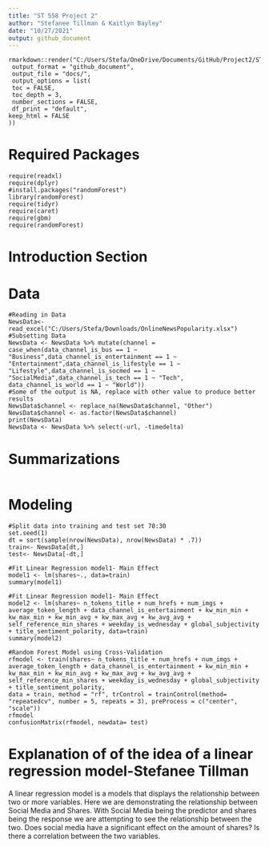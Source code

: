 ```yaml
---
title: "ST 558 Project 2"
author: "Stefanee Tillman & Kaitlyn Bayley"
date: "10/27/2021"
output: github_document
---
```


```{r}
rmarkdown::render("C:/Users/Stefa/OneDrive/Documents/GitHub/Project2/ST558PR2.Rmd",
 output_format = "github_document",
 output_file = "docs/",
 output_options = list(
 toc = FALSE,
 toc_depth = 3,
 number_sections = FALSE,
 df_print = "default",
keep_html = FALSE
))
```

# Required Packages 

```{r, message= FALSE}
require(readxl)
require(dplyr)
#install.packages("randomForest")
library(randomForest)
require(tidyr)
require(caret)
require(gbm)
require(randomForest)
```
# Introduction Section

# Data

```{r}
#Reading in Data
NewsData<- read_excel("C:/Users/Stefa/Downloads/OnlineNewsPopularity.xlsx")
#Subsetting Data
NewsData <- NewsData %>% mutate(channel = case_when(data_channel_is_bus == 1 ~ "Business",data_channel_is_entertainment == 1 ~ "Entertainment",data_channel_is_lifestyle == 1 ~ "Lifestyle",data_channel_is_socmed == 1 ~ "SocialMedia",data_channel_is_tech == 1 ~ "Tech", data_channel_is_world == 1 ~ "World"))
#Some of the output is NA, replace with other value to produce better results
NewsData$channel <- replace_na(NewsData$channel, "Other")
NewsData$channel <- as.factor(NewsData$channel) 
print(NewsData)
NewsData <- NewsData %>% select(-url, -timedelta)
```

# Summarizations
```{r}
```

# Modeling
```{r}
#Split data into training and test set 70:30
set.seed(1)
dt = sort(sample(nrow(NewsData), nrow(NewsData) * .7))
train<- NewsData[dt,]
test<- NewsData[-dt,]
```

```{r}
#Fit Linear Regression model1- Main Effect
model1 <- lm(shares~., data=train)
summary(model1)
```

```{r}
#Fit Linear Regression model1- Main Effect
model2 <- lm(shares~ n_tokens_title + num_hrefs + num_imgs + average_token_length + data_channel_is_entertainment + kw_min_min + kw_max_min + kw_min_avg + kw_max_avg + kw_avg_avg + self_reference_min_shares + weekday_is_wednesday + global_subjectivity + title_sentiment_polarity, data=train)
summary(model2)
```

```{r}
#Random Forest Model using Cross-Validation
rfmodel <- train(shares~ n_tokens_title + num_hrefs + num_imgs + average_token_length + data_channel_is_entertainment + kw_min_min + kw_max_min + kw_min_avg + kw_max_avg + kw_avg_avg + self_reference_min_shares + weekday_is_wednesday + global_subjectivity + title_sentiment_polarity, 
data = train, method = "rf", trControl = trainControl(method= "repeatedcv", number = 5, repeats = 3), preProcess = c("center", "scale"))
rfmodel
confusionMatrix(rfmodel, newdata= test)
```

# Explanation of of the idea of a linear regression model-Stefanee Tillman
A linear regression model is a models that displays the relationship between two or more variables. Here we are demonstrating the relationship between Social Media and Shares. With Social Media being the predictor and shares being the response we are attempting to see the relationship between the two. Does social media have a significant effect on the amount of shares? Is there a correlation between the two variables.


